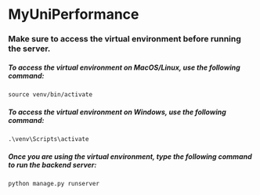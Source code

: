 # MyUniPerformance 

### Make sure to access the virtual environment before running the server.

##### To access the virtual environment on MacOS/Linux, use the following command:
```source venv/bin/activate```

##### To access the virtual environment on Windows, use the following command:
```.\venv\Scripts\activate```

##### Once you are using the virtual environment, type the following command to run the backend server:
```python manage.py runserver```
